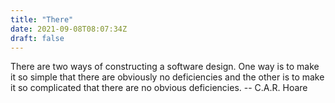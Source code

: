 ```yaml
---
title: "There"
date: 2021-09-08T08:07:34Z
draft: false
---
```


There are two ways of constructing a software design. One way is to make it so simple that there are obviously no deficiencies and the other is to make it so complicated that there are no obvious deficiencies. -- C.A.R. Hoare
